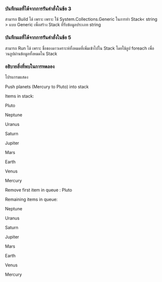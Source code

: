 ### บันทึกผลที่ได้จากการรันคำสั่งในข้อ 3

สามารถ Build ได้ เพราะ เพราะ ใช้ System.Collections.Generic ในการทำ Stack< string > แบบ Generic เพื่อสร้าง Stack ที่รับข้อมูลประเภท string

### บันทึกผลที่ได้จากการรันคำสั่งในข้อ 5

สามารถ Run ได้ เพราะ ชื่อของดาวเคราะห์ทั้งหมดที่เพิ่มเข้าไปใน Stack โดยใช้ลูป foreach เพื่อวนลูปผ่านข้อมูลทั้งหมดใน Stack

### อธิบายสิ่งที่พบในการทดลอง
โปรแกรมแสดง

Push planets (Mercury to Pluto) into stack

Items in stack:

Pluto

Neptune

Uranus

Saturn

Jupiter

Mars

Earth

Venus

Mercury

Remove first item in queue : Pluto

Remaining items in queue:

Neptune

Uranus

Saturn

Jupiter

Mars

Earth

Venus

Mercury

